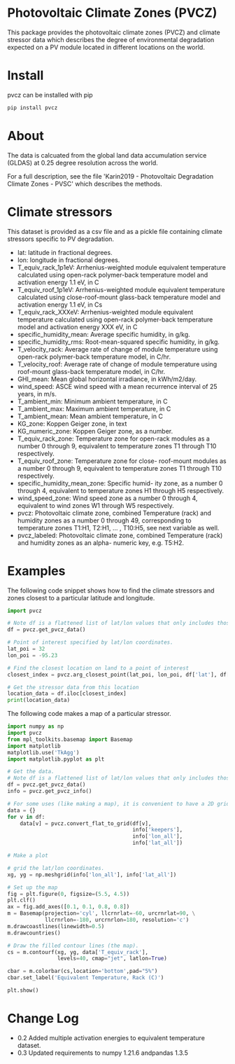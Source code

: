 # Photovoltaic Climate Zones (PVCZ)

This package provides the photovoltaic climate zones (PVCZ) and climate stressor data which describes the degree of environmental degradation expected on a PV module located in different locations on the world. 

# Install
pvcz can be installed with pip
```python
pip install pvcz
```

# About
The data is calcuated from the global land data accumulation service (GLDAS) at 0.25 degree resolution across the world.

For a full description, see the file 'Karin2019 - Photovoltaic Degradation Climate Zones - PVSC' which describes the methods.

# Climate stressors
This dataset is provided as a csv file and as a pickle file containing climate stressors specific to PV degradation.

- lat: latitude in fractional degrees.
- lon: longitude in fractional degrees.
- T_equiv_rack_1p1eV: Arrhenius-weighted module equivalent temperature calculated using open-rack polymer-back temperature model and activation energy 1.1 eV, in C
- T_equiv_roof_1p1eV: Arrhenius-weighted module equivalent temperature calculated using close-roof-mount glass-back temperature model and activation energy 1.1 eV, in
Cs
- T_equiv_rack_XXXeV: Arrhenius-weighted module equivalent temperature calculated using open-rack polymer-back temperature model and activation energy XXX eV, in C
- specific_humidity_mean: Average specific humidity, in g/kg.
- specific_humidity_rms: Root-mean-squared specific humidity, in g/kg.
- T_velocity_rack: Average rate of change of module temperature using open-rack polymer-back temperature model, in C/hr.
- T_velocity_roof: Average rate of change of module temperature using roof-mount glass-back temperature model, in C/hr.
- GHI_mean: Mean global horizontal irradiance, in kWh/m2/day.
- wind_speed: ASCE wind speed with a mean recurrence interval of 25 years, in m/s.
- T_ambient_min: Minimum ambient temperature, in C
- T_ambient_max: Maximum ambient temperature, in C
- T_ambient_mean: Mean ambient temperature, in C
- KG_zone: Koppen Geiger zone, in text
- KG_numeric_zone: Koppen Geiger zone, as a number.
- T_equiv_rack_zone: Temperature zone for open-rack modules as a number 0 through 9, equivalent to temperature zones T1 through T10 respectively.
- T_equiv_roof_zone: Temperature zone for close- roof-mount modules as a number 0 through 9, equivalent to temperature zones T1 through T10 respectively.
- specific_humidity_mean_zone: Specific humid- ity zone, as a number 0 through 4, equivalent to temperature zones H1 through H5 respectively.
- wind_speed_zone: Wind speed zone as a number 0 through 4, equivalent to wind zones W1 through W5 respectively.
- pvcz: Photovoltaic climate zone, combined Temperature (rack) and humidity zones as a number 0 through 49, corresponding to temperature zones T1:H1, T2:H1, ... , T10:H5, see next variable as well.
- pvcz_labeled: Photovoltaic climate zone, combined Temperature (rack) and humidity zones as an alpha- numeric key, e.g. T5:H2.

# Examples

The following code snippet shows how to find the climate stressors and zones closest to a particular latitude and longitude.

```python
import pvcz

# Note df is a flattened list of lat/lon values that only includes those over land
df = pvcz.get_pvcz_data()

# Point of interest specified by lat/lon coordinates.
lat_poi = 32
lon_poi = -95.23

# Find the closest location on land to a point of interest
closest_index = pvcz.arg_closest_point(lat_poi, lon_poi, df['lat'], df['lon'])

# Get the stressor data from this location
location_data = df.iloc[closest_index]
print(location_data)
```

The following code makes a map of a particular stressor. 

```python
import numpy as np
import pvcz
from mpl_toolkits.basemap import Basemap
import matplotlib
matplotlib.use('TkAgg')
import matplotlib.pyplot as plt

# Get the data.
# Note df is a flattened list of lat/lon values that only includes those over land
df = pvcz.get_pvcz_data()
info = pvcz.get_pvcz_info()

# For some uses (like making a map), it is convenient to have a 2D grid of lat/long values
data = {}
for v in df:
    data[v] = pvcz.convert_flat_to_grid(df[v],
                                        info['keepers'],
                                        info['lon_all'],
                                        info['lat_all'])

# Make a plot

# grid the lat/lon coordinates.
xg, yg = np.meshgrid(info['lon_all'], info['lat_all'])

# Set up the map
fig = plt.figure(0, figsize=(5.5, 4.5))
plt.clf()
ax = fig.add_axes([0.1, 0.1, 0.8, 0.8])
m = Basemap(projection='cyl', llcrnrlat=-60, urcrnrlat=90, \
            llcrnrlon=-180, urcrnrlon=180, resolution='c')
m.drawcoastlines(linewidth=0.5)
m.drawcountries()

# Draw the filled contour lines (the map).
cs = m.contourf(xg, yg, data['T_equiv_rack'],
                levels=40, cmap="jet", latlon=True)

cbar = m.colorbar(cs,location='bottom',pad="5%")
cbar.set_label('Equivalent Temperature, Rack (C)')

plt.show()
```
 
# Change Log

- 0.2 Added multiple activation energies to equivalent temperature dataset.
- 0.3 Updated requirements to numpy 1.21.6 andpandas 1.3.5
